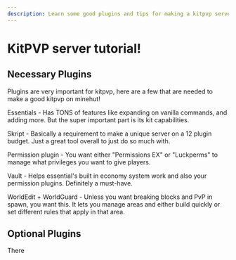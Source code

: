 ```yaml
---
description: Learn some good plugins and tips for making a kitpvp server!
---
```


# KitPVP server tutorial!

## Necessary Plugins

Plugins are very important for kitpvp, here are a few that are needed to make a good kitpvp on minehut!

Essentials - Has TONS of features like expanding on vanilla commands, and adding more. But the super important part is its kit capabilities.

Skript - Basically a requirement to make a unique server on a 12 plugin budget. Just a great tool overall to just do so much with.

Permission plugin - You want either "Permissions EX" or "Luckperms" to manage what privileges you want to give players.

Vault - Helps essential's built in economy system work and also your permission plugins. Definitely a must-have.

WorldEdit + WorldGuard - Unless you want breaking blocks and PvP in spawn, you want this. It lets you manage areas and either build quickly or set different rules that apply in that area.

## Optional Plugins

There 
